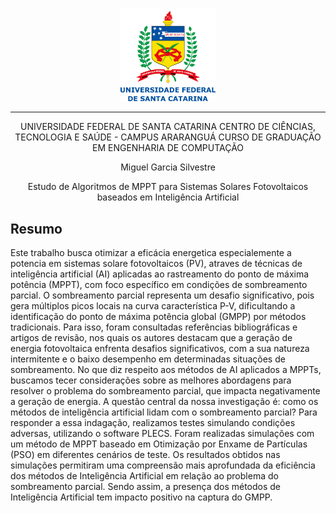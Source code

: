 <p align = "center">
  <img src="https://github.com/miguelsrrobo/Obiquos/blob/main/Imagens/logo_ufsc1.png" alt="Rinha logo" width="30%" />
</p>

---
<p align = "center">
UNIVERSIDADE FEDERAL DE SANTA CATARINA
CENTRO DE CIÊNCIAS, TECNOLOGIA E SAÚDE - CAMPUS ARARANGUÁ
CURSO DE GRADUAÇÃO EM ENGENHARIA DE COMPUTAÇÃO
</p>

<p align = "center">
Miguel Garcia Silvestre
</p>

<p align = "center">
Estudo de Algoritmos de MPPT para Sistemas Solares Fotovoltaicos
baseados em Inteligência Artificial
</p>

## Resumo
Este trabalho busca otimizar a eficácia energetica especialemente a potencia em sistemas solare fotovoltaicos (PV), atraves de técnicas de inteligência artificial (AI) aplicadas ao rastreamento do ponto de máxima potência (MPPT), com foco específico em condições de sombreamento parcial. O sombreamento parcial representa um desafio significativo, pois gera múltiplos picos locais na curva característica P-V, dificultando a identificação do ponto de máxima potência global (GMPP) por métodos tradicionais. Para isso, foram consultadas referências bibliográficas e artigos de revisão, nos quais os autores destacam que a geração de energia fotovoltaica enfrenta desafios significativos, com a sua natureza intermitente e o baixo desempenho em determinadas situações de sombreamento. No que diz respeito aos métodos de AI aplicados a MPPTs, buscamos tecer considerações sobre as melhores abordagens para resolver o problema do sombreamento parcial, que impacta negativamente a geração de energia. A questão central da nossa investigação é: como os métodos de inteligência artificial lidam com o sombreamento parcial? Para responder a essa indagação, realizamos testes simulando condições adversas, utilizando o software PLECS. Foram realizadas simulações com um método de MPPT baseado em Otimização por Enxame de Partículas (PSO) em diferentes cenários de teste. Os resultados obtidos nas simulações permitiram uma compreensão mais aprofundada da eficiência dos métodos de Inteligência Artificial em relação ao problema do sombreamento parcial. Sendo assim, a presença dos métodos de Inteligência Artificial tem impacto positivo na captura do GMPP.
